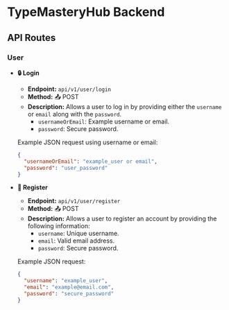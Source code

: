 # TypeMasteryHub Backend

## API Routes

### User

- **🔒 Login**

  - **Endpoint:** `api/v1/user/login`
  - **Method:** 📤 POST
  - **Description:** Allows a user to log in by providing either the `username` or `email` along with the `password`.
    - `usernameOrEmail`: Example username or email.
    - `password`: Secure password.

  Example JSON request using username or email:

  ```json
  {
    "usernameOrEmail": "example_user or email",
    "password": "user_password"
  }
  ```

- **🔐 Register**

  - **Endpoint:** `api/v1/user/register`
  - **Method:** 📤 POST
  - **Description:** Allows a user to register an account by providing the following information:
    - `username`: Unique username.
    - `email`: Valid email address.
    - `password`: Secure password.

  Example JSON request:

  ```json
  {
    "username": "example_user",
    "email": "example@email.com",
    "password": "secure_password"
  }
  ```
